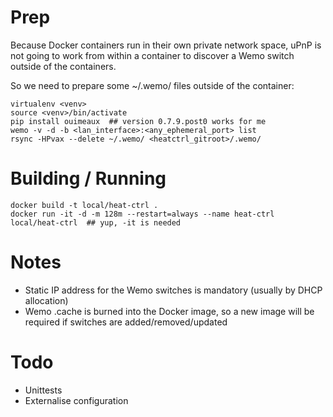 # Prep

Because Docker containers run in their own private network space, uPnP is not going to work from within a container to discover a Wemo switch outside of the containers.

So we need to prepare some ~/.wemo/ files outside of the container:

```
virtualenv <venv>
source <venv>/bin/activate
pip install ouimeaux  ## version 0.7.9.post0 works for me
wemo -v -d -b <lan_interface>:<any_ephemeral_port> list
rsync -HPvax --delete ~/.wemo/ <heatctrl_gitroot>/.wemo/
```

# Building / Running

```
docker build -t local/heat-ctrl .
docker run -it -d -m 128m --restart=always --name heat-ctrl local/heat-ctrl  ## yup, -it is needed
```

# Notes

* Static IP address for the Wemo switches is mandatory (usually by DHCP allocation)
* Wemo .cache is burned into the Docker image, so a new image will be required if switches are added/removed/updated

# Todo

* Unittests
* Externalise configuration
